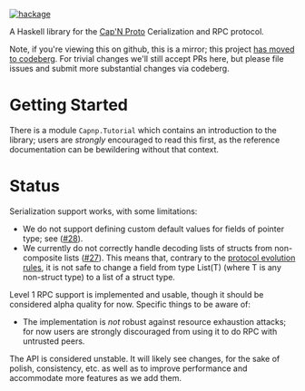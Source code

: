 [![hackage][hackage-img]][hackage]

A Haskell library for the [Cap'N Proto][1] Cerialization and RPC
protocol.

Note, if you're viewing this on github, this is a mirror; this project
[has moved to codeberg](https://codeberg.org/zenhack/haskell-capnp).
For trivial changes we'll still accept PRs here, but please file issues
and submit more substantial changes via codeberg.

# Getting Started

There is a module `Capnp.Tutorial` which contains an introduction
to the library; users are *strongly* encouraged to read this first, as
the reference documentation can be bewildering without that context.

# Status

Serialization support works, with some limitations:

* We do not support defining custom default values for fields of pointer
  type; see ([#28][issue28]).
* We currently do not correctly handle decoding lists of structs from
  non-composite lists ([#27][issue27]). This means that, contrary to the
  [protocol evolution rules][2], it is not safe to change a field from
  type List(T) (where T is any non-struct type) to a list of a struct
  type.

Level 1 RPC support is implemented and usable, though it should be
considered alpha quality for now. Specific things to be aware of:

* The implementation is *not* robust against resource exhaustion
  attacks; for now users are strongly discouraged from using it to do
  RPC with untrusted peers.

The API is considered unstable. It will likely see changes, for the
sake of polish, consistency, etc. as well as to improve performance and
accommodate more features as we add them.

[1]: https://capnproto.org/
[2]: https://capnproto.org/language.html#evolving-your-protocol

[issue27]: https://codeberg.org/zenhack/haskell-capnp/issues/27
[issue28]: https://codeberg.org/zenhack/haskell-capnp/issues/28

[hackage-img]: https://img.shields.io/hackage/v/capnp.svg
[hackage]: https://hackage.haskell.org/package/capnp
